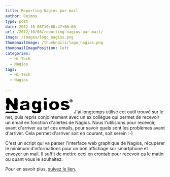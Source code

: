 ```yaml
---
title: Reporting Nagios par mail
author: Deimos
type: post
date: 2012-10-08T10:00:47+00:00
url: /2012/10/08/reporting-nagios-par-mail/
image: /images/logo_nagios.png
thumbnailImage: /thumbnails/logo_nagios.png
thumbnailImagePosition: left
categories:
  - Hi-Tech
  - Nagios
tags:
  - Hi-Tech
  - Nagios

---
```

![Nagios_logo](/images/logo_nagios.png)
J'ai longtemps utilisé cet outil trouvé sur le net, puis repris conjointement avec un ex collègue qui permet de recevoir un email en fonction d'alertes de Nagios. Nous l'utilisions pour recevoir, avant d'arriver au taf ces emails, pour savoir quels sont les problèmes avant d'arriver. Cela permet d'arriver soit en courant, soit serein :-)

C'est un script qui va parser l'interface web graphique de Nagios, récupérer le minimum d'informations pour un bon affichage sur smartphone et envoyer un mail. Il suffit de mettre ceci en crontab pour recevoir ça le matin ou quant vous le souhaitez.

Pour en savoir plus, [suivez le lien][1].

 [1]: http://wiki.deimos.fr/Emails_récapitulatif_des_alertes_Nagios_en_cours